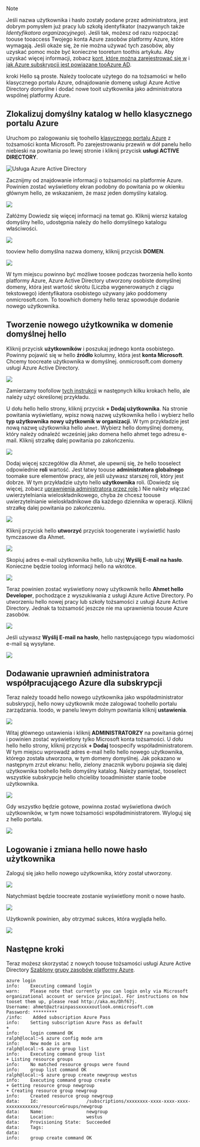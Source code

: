 
<br>

> [!NOTE]
> Jeśli nazwa użytkownika i hasło zostały podane przez administratora, jest dobrym pomysłem już pracy lub szkołą identyfikator (nazywanych także *Identyfikatora organizacyjnego*). Jeśli tak, możesz od razu rozpocząć toouse tooaccess Twojego konta Azure zasobów platformy Azure, które wymagają. Jeśli okaże się, że nie można używać tych zasobów, aby uzyskać pomoc może być konieczne tooreturn toothis artykułu. Aby uzyskać więcej informacji, zobacz [kont, które można zarejestrować się w](https://msdn.microsoft.com/library/azure/dn629581.aspx#BKMK_SignInAccounts) i [jak Azure subskrypcji jest powiązane tooAzure AD](https://msdn.microsoft.com/library/azure/dn629581.aspx#BKMK_SubRelationToDir).
> 
> 

kroki Hello są proste. Należy toolocate użytego do na tożsamości w hello klasycznego portalu Azure, odnajdowanie domenę usługi Azure Active Directory domyślne i dodać nowe tooit użytkownika jako administratora wspólnej platformy Azure.

## <a name="locate-your-default-directory-in-hello-azure-classic-portal"></a>Zlokalizuj domyślny katalog w hello klasycznego portalu Azure
Uruchom po zalogowaniu się toohello [klasycznego portalu Azure](https://manage.windowsazure.com) z tożsamości konta Microsoft. Po zarejestrowaniu przewiń w dół panelu hello niebieski na powitania po lewej stronie i kliknij przycisk **usługi ACTIVE DIRECTORY**.

![Usługa Azure Active Directory](./media/virtual-machines-common-create-aad-work-id/azureactivedirectorywidget.png)

Zacznijmy od znajdowanie informacji o tożsamości na platformie Azure. Powinien zostać wyświetlony ekran podobny do powitania po w okienku głównym hello, ze wskazaniem, że masz jeden domyślny katalog.

![](./media/virtual-machines-common-create-aad-work-id/defaultaadlisting.png)

Załóżmy Dowiedz się więcej informacji na temat go. Kliknij wiersz katalog domyślny hello, udostępnia należy do hello domyślnego katalogu właściwości.  

![](./media/virtual-machines-common-create-aad-work-id/defaultdirectorypage.png)

tooview hello domyślna nazwa domeny, kliknij przycisk **DOMEN**.

![](./media/virtual-machines-common-create-aad-work-id/domainclicktoseeyourdefaultdomain.png)

W tym miejscu powinno być możliwe toosee podczas tworzenia hello konto platformy Azure, Azure Active Directory utworzony osobiste domyślnej domeny, która jest wartość skrótu (Liczba wygenerowanych z ciągu tekstowego) identyfikatora osobistego używany jako poddomeny onmicrosoft.com. To toowhich domeny hello teraz spowoduje dodanie nowego użytkownika.

## <a name="creating-a-new-user-in-hello-default-domain"></a>Tworzenie nowego użytkownika w domenie domyślnej hello
Kliknij przycisk **użytkowników** i poszukaj jednego konta osobistego. Powinny pojawić się w hello **źródło** kolumny, która jest **konta Microsoft**. Chcemy toocreate użytkownika w domyślnej. onmicrosoft.com domeny usługi Azure Active Directory.

![](./media/virtual-machines-common-create-aad-work-id/defaultdirectoryuserslisting.png)

Zamierzamy toofollow [tych instrukcji](https://technet.microsoft.com/library/hh967632.aspx#BKMK_1) w następnych kilku krokach hello, ale należy użyć określonej przykładu.

U dołu hello hello strony, kliknij przycisk **+ Dodaj użytkownika**. Na stronie powitania wyświetlany, wpisz nową nazwę użytkownika hello i wybierz hello **typ użytkownika** **nowy użytkownik w organizacji**. W tym przykładzie jest nową nazwę użytkownika hello `ahmet`. Wybierz hello domyślnej domeny, który należy odnaleźć wcześniej jako domena hello ahmet tego adresu e-mail. Kliknij strzałkę dalej powitania po zakończeniu.

![](./media/virtual-machines-common-create-aad-work-id/addingauserwithdirectorydropdown.png)

Dodaj więcej szczegółów dla Ahmet, ale upewnij się, że hello tooselect odpowiednie **roli** wartość. Jest łatwy toouse **administratora globalnego** toomake sure elementów pracy, ale jeśli używasz starszej roli, który jest dobrze. W tym przykładzie użyto hello **użytkownika** roli. (Dowiedz się więcej, zobacz [uprawnienia administratora przez rolę](https://msdn.microsoft.com/library/azure/dn468213.aspx#BKMK_1).) Nie należy włączać uwierzytelniania wieloskładnikowego, chyba że chcesz toouse uwierzytelnianie wieloskładnikowe dla każdego dziennika w operacji. Kliknij strzałkę dalej powitania po zakończeniu.

![](./media/virtual-machines-common-create-aad-work-id/userprofileuseradmin.png)

Kliknij przycisk hello **utworzyć** przycisk toogenerate i wyświetlić hasło tymczasowe dla Ahmet.

![](./media/virtual-machines-common-create-aad-work-id/gettemporarypasswordforuser.png)

Skopiuj adres e-mail użytkownika hello, lub użyj **Wyślij E-mail na hasło**. Konieczne będzie toolog informacji hello na wkrótce.

![](./media/virtual-machines-common-create-aad-work-id/receivedtemporarypassworddialog.png)

Teraz powinien zostać wyświetlony nowy użytkownik hello **Ahmet hello Developer**, pochodzące z wyszukiwania z usługi Azure Active Directory. Po utworzeniu hello nowej pracy lub szkoły tożsamości z usługi Azure Active Directory. Jednak ta tożsamość jeszcze nie ma uprawnienia toouse Azure zasobów.

![](./media/virtual-machines-common-create-aad-work-id/defaultdirectoryusersaftercreate.png)

Jeśli używasz **Wyślij E-mail na hasło**, hello następującego typu wiadomości e-mail są wysyłane.

![](./media/virtual-machines-common-create-aad-work-id/emailreceivedfromnewusercreation.png)

## <a name="adding-azure-co-administrator-rights-for-subscriptions"></a>Dodawanie uprawnień administratora współpracującego Azure dla subskrypcji
Teraz należy tooadd hello nowego użytkownika jako współadministrator subskrypcji, hello nowy użytkownik może zalogować toohello portalu zarządzania. toodo, w panelu lewym dolnym powitania kliknij **ustawienia**.

![](./media/virtual-machines-common-create-aad-work-id/thesettingswidget.png)

Witaj głównego ustawienia i kliknij **ADMINISTRATORZY** na powitania górnej i powinien zostać wyświetlony tylko Microsoft konta tożsamości. U dołu hello hello strony, kliknij przycisk **+ Dodaj** toospecify współadministratorem. W tym miejscu wprowadź adres e-mail hello hello nowego użytkownika, którego została utworzona, w tym domeny domyślnej. Jak pokazano w następnym zrzut ekranu: hello, zielony znacznik wyboru pojawia się dalej użytkownika toohello hello domyślny katalog. Należy pamiętać, tooselect wszystkie subskrypcje hello chcieliby tooadminister stanie toobe użytkownika.

![](./media/virtual-machines-common-create-aad-work-id/addingnewuserascoadmin.png)

Gdy wszystko będzie gotowe, powinna zostać wyświetlona dwóch użytkowników, w tym nowe tożsamości współadministratorem. Wyloguj się z hello portalu.

![](./media/virtual-machines-common-create-aad-work-id/newuseraddedascoadministrator.png)

## <a name="logging-in-and-changing-hello-new-users-password"></a>Logowanie i zmiana hello nowe hasło użytkownika
Zaloguj się jako hello nowego użytkownika, który został utworzony.

![](./media/virtual-machines-common-create-aad-work-id/signinginwithnewuser.png)

Natychmiast będzie toocreate zostanie wyświetlony monit o nowe hasło.

![](./media/virtual-machines-common-create-aad-work-id/mustupdateyourpassword.png)

Użytkownik powinien, aby otrzymać sukces, która wygląda hello.

![](./media/virtual-machines-common-create-aad-work-id/successtourdialog.png)

## <a name="next-steps"></a>Następne kroki
Teraz możesz skorzystać z nowych toouse tożsamości usługi Azure Active Directory [Szablony grupy zasobów platformy Azure](../articles/xplat-cli-azure-resource-manager.md).

    azure login
    info:    Executing command login
    warn:    Please note that currently you can login only via Microsoft organizational account or service principal. For instructions on how tooset them up, please read http://aka.ms/Dhf67j.
    Username: ahmet@aztrainpassxxxxxoutlook.onmicrosoft.com
    Password: *********
    /info:    Added subscription Azure Pass
    info:    Setting subscription Azure Pass as default
    +
    info:    login command OK
    ralph@local:~$ azure config mode arm
    info:    New mode is arm
    ralph@local:~$ azure group list
    info:    Executing command group list
    + Listing resource groups
    info:    No matched resource groups were found
    info:    group list command OK
    ralph@local:~$ azure group create newgroup westus
    info:    Executing command group create
    + Getting resource group newgroup
    + Creating resource group newgroup
    info:    Created resource group newgroup
    data:    Id:                  /subscriptions/xxxxxxxx-xxxx-xxxx-xxxx-xxxxxxxxxxxx/resourceGroups/newgroup
    data:    Name:                newgroup
    data:    Location:            westus
    data:    Provisioning State:  Succeeded
    data:    Tags:
    data:
    info:    group create command OK
